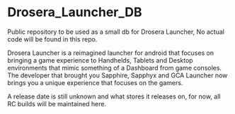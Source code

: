 # Drosera_Launcher_DB

Public repository to be used as a small db for Drosera Launcher, No actual code will be found in this repo.

Drosera Launcher is a reimagined launcher for android that focuses on bringing a game experience to Handhelds, Tablets and Desktop environments that mimic something of a Dashboard from game consoles. The developer that brought you Sapphire, Sapphyx and GCA Launcher now brings you a unique experience that focuses on the gamers. 

A release date is still unknown and what stores it releases on, for now, all RC builds will be maintained here. 
